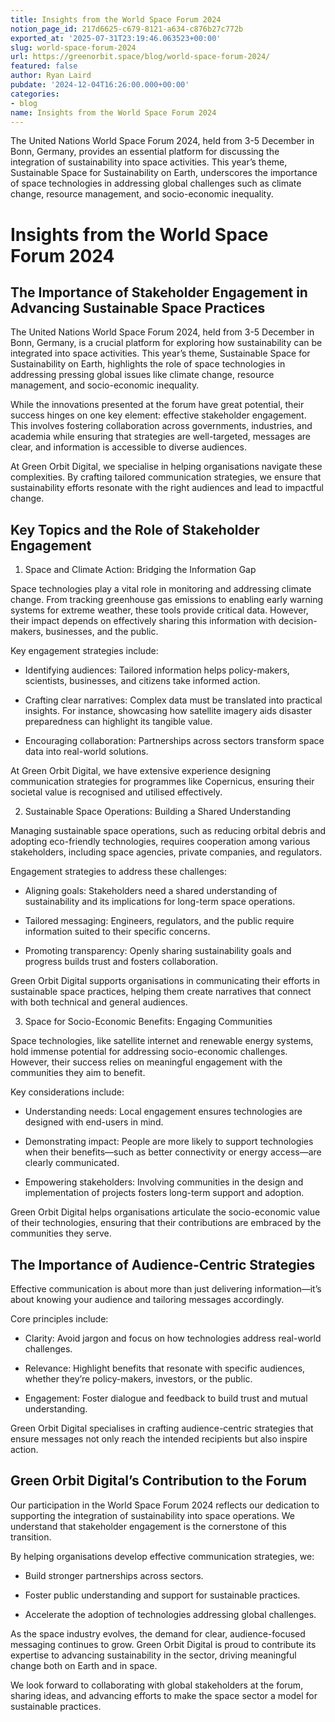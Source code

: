```yaml
---
title: Insights from the World Space Forum 2024
notion_page_id: 217d6625-c679-8121-a634-c876b27c772b
exported_at: '2025-07-31T23:19:46.063523+00:00'
slug: world-space-forum-2024
url: https://greenorbit.space/blog/world-space-forum-2024/
featured: false
author: Ryan Laird
pubdate: '2024-12-04T16:26:00.000+00:00'
categories:
- blog
name: Insights from the World Space Forum 2024
---
```


The United Nations World Space Forum 2024, held from 3-5 December in Bonn, Germany, provides an essential platform for discussing the integration of sustainability into space activities. This year’s theme, Sustainable Space for Sustainability on Earth, underscores the importance of space technologies in addressing global challenges such as climate change, resource management, and socio-economic inequality.

# Insights from the World Space Forum 2024

## The Importance of Stakeholder Engagement in Advancing Sustainable Space Practices

The United Nations World Space Forum 2024, held from 3-5 December in Bonn, Germany, is a crucial platform for exploring how sustainability can be integrated into space activities. This year’s theme, Sustainable Space for Sustainability on Earth, highlights the role of space technologies in addressing pressing global issues like climate change, resource management, and socio-economic inequality.

While the innovations presented at the forum have great potential, their success hinges on one key element: effective stakeholder engagement. This involves fostering collaboration across governments, industries, and academia while ensuring that strategies are well-targeted, messages are clear, and information is accessible to diverse audiences.

At Green Orbit Digital, we specialise in helping organisations navigate these complexities. By crafting tailored communication strategies, we ensure that sustainability efforts resonate with the right audiences and lead to impactful change.

## Key Topics and the Role of Stakeholder Engagement

1. Space and Climate Action: Bridging the Information Gap

Space technologies play a vital role in monitoring and addressing climate change. From tracking greenhouse gas emissions to enabling early warning systems for extreme weather, these tools provide critical data. However, their impact depends on effectively sharing this information with decision-makers, businesses, and the public.

Key engagement strategies include:

- Identifying audiences: Tailored information helps policy-makers, scientists, businesses, and citizens take informed action.

- Crafting clear narratives: Complex data must be translated into practical insights. For instance, showcasing how satellite imagery aids disaster preparedness can highlight its tangible value.

- Encouraging collaboration: Partnerships across sectors transform space data into real-world solutions.

At Green Orbit Digital, we have extensive experience designing communication strategies for programmes like Copernicus, ensuring their societal value is recognised and utilised effectively.

2. Sustainable Space Operations: Building a Shared Understanding

Managing sustainable space operations, such as reducing orbital debris and adopting eco-friendly technologies, requires cooperation among various stakeholders, including space agencies, private companies, and regulators.

Engagement strategies to address these challenges:

- Aligning goals: Stakeholders need a shared understanding of sustainability and its implications for long-term space operations.

- Tailored messaging: Engineers, regulators, and the public require information suited to their specific concerns.

- Promoting transparency: Openly sharing sustainability goals and progress builds trust and fosters collaboration.

Green Orbit Digital supports organisations in communicating their efforts in sustainable space practices, helping them create narratives that connect with both technical and general audiences.

3. Space for Socio-Economic Benefits: Engaging Communities

Space technologies, like satellite internet and renewable energy systems, hold immense potential for addressing socio-economic challenges. However, their success relies on meaningful engagement with the communities they aim to benefit.

Key considerations include:

- Understanding needs: Local engagement ensures technologies are designed with end-users in mind.

- Demonstrating impact: People are more likely to support technologies when their benefits—such as better connectivity or energy access—are clearly communicated.

- Empowering stakeholders: Involving communities in the design and implementation of projects fosters long-term support and adoption.

Green Orbit Digital helps organisations articulate the socio-economic value of their technologies, ensuring that their contributions are embraced by the communities they serve.

## The Importance of Audience-Centric Strategies

Effective communication is about more than just delivering information—it’s about knowing your audience and tailoring messages accordingly.

Core principles include:

- Clarity: Avoid jargon and focus on how technologies address real-world challenges.

- Relevance: Highlight benefits that resonate with specific audiences, whether they’re policy-makers, investors, or the public.

- Engagement: Foster dialogue and feedback to build trust and mutual understanding.

Green Orbit Digital specialises in crafting audience-centric strategies that ensure messages not only reach the intended recipients but also inspire action.

## Green Orbit Digital’s Contribution to the Forum

Our participation in the World Space Forum 2024 reflects our dedication to supporting the integration of sustainability into space operations. We understand that stakeholder engagement is the cornerstone of this transition.

By helping organisations develop effective communication strategies, we:

- Build stronger partnerships across sectors.

- Foster public understanding and support for sustainable practices.

- Accelerate the adoption of technologies addressing global challenges.

As the space industry evolves, the demand for clear, audience-focused messaging continues to grow. Green Orbit Digital is proud to contribute its expertise to advancing sustainability in the sector, driving meaningful change both on Earth and in space.

We look forward to collaborating with global stakeholders at the forum, sharing ideas, and advancing efforts to make the space sector a model for sustainable practices.
